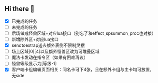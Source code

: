 ## Hi there 👋

- [x] 已完成的任务
- [ ] 未完成的任务
- [ ] 后场做成怪兽区域+对应lua接口（别忘了和effect_spsummon_proc也对接）
- [ ] 新增除外区+对应lua接口
- [x] sendtoextrap送去额外表侧不限制灵摆
- [ ] 场上区域[0][4]以及额外怪兽区改为可堆叠区域
- [ ] 魔法卡发动在指令区（如果有困难再议）
- [ ] 怪兽等级显示为[等级-1]
- [x] 客户端卡组编辑页面相关：同名卡可下4张，且在额外卡组与主卡均可放置，无side

